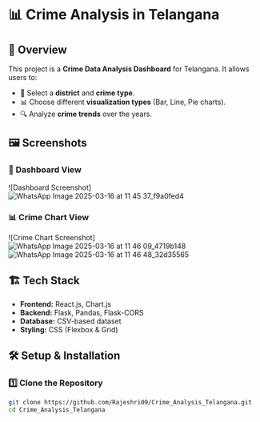 # 📊 Crime Analysis in Telangana

## 🚀 Overview
This project is a **Crime Data Analysis Dashboard** for Telangana. It allows users to:
- 📍 Select a **district** and **crime type**.
- 📊 Choose different **visualization types** (Bar, Line, Pie charts).
- 🔍 Analyze **crime trends** over the years.

## 🖼️ Screenshots
### 🎯 Dashboard View
![Dashboard Screenshot]
![WhatsApp Image 2025-03-16 at 11 45 37_f9a0fed4](https://github.com/user-attachments/assets/d83243f8-d445-450c-8e31-a554f0b4a40c)


### 📊 Crime Chart View
![Crime Chart Screenshot]
![WhatsApp Image 2025-03-16 at 11 46 09_4719b148](https://github.com/user-attachments/assets/8d614f1c-f256-4e4a-9e0b-d018b2e9aef8)
![WhatsApp Image 2025-03-16 at 11 46 48_32d35565](https://github.com/user-attachments/assets/0059c4aa-a51c-4cff-b1e4-175ea0a62f14)


## 🏗️ Tech Stack
- **Frontend:** React.js, Chart.js
- **Backend:** Flask, Pandas, Flask-CORS
- **Database:** CSV-based dataset
- **Styling:** CSS (Flexbox & Grid)

## 🛠️ Setup & Installation
### 1️⃣ Clone the Repository
```bash
git clone https://github.com/Rajeshri09/Crime_Analysis_Telangana.git
cd Crime_Analysis_Telangana
